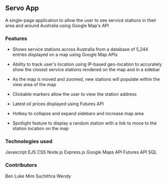 ## Servo App

A single-page application to allow the user to see service stations in their area and around Australia using Google Map's API

### Features
- Shows service stations across Australia from a database of 5,244 entries displayed on a map using Google Map APIs

- Ability to track user's location using IP-based geo-location to accurately show the closest service stations rendered on the map and in a sidebar

- As the map is moved and zoomed, new stations will populate within the view area of the map

- Clickable markers allow the user to view the station address

- Latest oil prices displayed using Futures API

- Hotkey to collapse and expand sidebars and increase map area

- Spotlight feature to display a random station with a link to move to the station location on the map

### Technologies used
Javascript
EJS
CSS
Node.js
Express.js
Google Maps API
Futures API
SQL

### Contributors
Ben
Luke
Mim
Suchithra
Wendy
